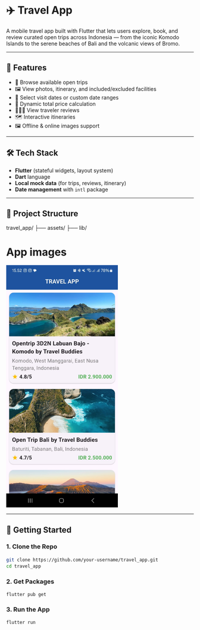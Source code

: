 # ✈️ Travel App

A mobile travel app built with Flutter that lets users explore, book, and review curated open trips across Indonesia — from the iconic Komodo Islands to the serene beaches of Bali and the volcanic views of Bromo.

---

## 🧭 Features

- 📍 Browse available open trips
- 🖼 View photos, itinerary, and included/excluded facilities
- 📅 Select visit dates or custom date ranges
- 🧾 Dynamic total price calculation
- 🧑‍🤝‍🧑 View traveler reviews
- 🗺️ Interactive itineraries
- 🖼️ Offline & online images support

---

## 🛠️ Tech Stack

- **Flutter** (stateful widgets, layout system)
- **Dart** language
- **Local mock data** (for trips, reviews, itinerary)
- **Date management** with `intl` package

---

## 📂 Project Structure
travel_app/
├── assets/
├── lib/

 

# App images
<img src="assets/images/app.jpeg" width="300"/>

---

## 🚀 Getting Started

### 1. Clone the Repo
```bash
git clone https://github.com/your-username/travel_app.git
cd travel_app
```
### 2. Get Packages
```
flutter pub get
```
### 3. Run the App
```
flutter run
```
